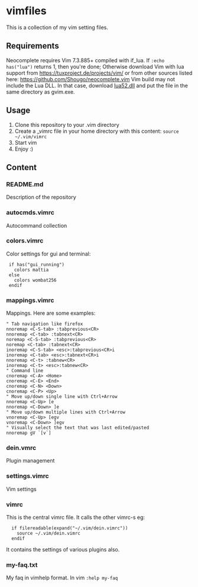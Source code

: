 # vimfiles
This is a collection of my vim setting files.

## Requirements 
Neocomplete requires Vim 7.3.885+ compiled with if_lua. If  `:echo has("lua")` returns 1, then you're done; 
Otherwise download Vim with lua support from 
https://tuxproject.de/projects/vim/ or from other sources listed here: https://github.com/Shougo/neocomplete.vim
Vim build may not include the Lua DLL. In that case, download [lua52.dll](http://joedf.ahkscript.org/LuaBuilds/) and put the file in the same directory as gvim.exe.


## Usage
1. Clone this repository to your .vim directory
2. Create a _vimrc file in your home directory with this content: 
    `source ~/.vim/vimrc`
3. Start vim
4. Enjoy :)

## Content

### README.md 
 Description of the repository

### autocmds.vimrc 
 Autocommand collection

### colors.vimrc 
 Color settings for gui and terminal:
```vim
 if has("gui_running")
   colors mattia
 else
   colors wombat256
 endif
```

### mappings.vimrc 
 Mappings. Here are some examples:
 ```vim
 " Tab navigation like firefox
 nnoremap <C-S-tab> :tabprevious<CR>
 nnoremap <C-tab> :tabnext<CR>
 noremap <C-S-tab> :tabprevious<CR>
 noremap <C-tab> :tabnext<CR>
 inoremap <C-S-tab> <esc>:tabprevious<CR>i
 inoremap <C-tab> <esc>:tabnext<CR>i
 nnoremap <C-t> :tabnew<CR>
 inoremap <C-t> <esc>:tabnew<CR>
 " Command line
 cnoremap <C-A> <Home>
 cnoremap <C-E> <End>
 cnoremap <C-N> <Down>
 cnoremap <C-P> <Up>
 " Move up/down single line with Ctrl+Arrow
 nnoremap <C-Up> [e
 nnoremap <C-Down> ]e
 " Move up/down multiple lines with Ctrl+Arrow
 vnoremap <C-Up> [egv
 vnoremap <C-Down> ]egv
 " Visually select the text that was last edited/pasted
 nnoremap gV `[v`]
 ```

### dein.vmrc
 Plugin management

### settings.vimrc 
 Vim settings

### vimrc 
 This is the central vimrc file. It calls the other vimrc-s eg: 
```vim
  if filereadable(expand("~/.vim/dein.vimrc"))
    source ~/.vim/dein.vimrc
  endif
```
It contains the settings of various plugins also.

### my-faq.txt 
My faq in vimhelp format. In vim `:help my-faq`

